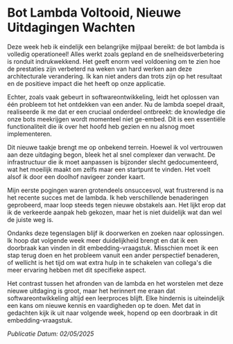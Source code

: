 # Bot Lambda Voltooid, Nieuwe Uitdagingen Wachten

Deze week heb ik eindelijk een belangrijke mijlpaal bereikt: de bot lambda is volledig operationeel! Alles werkt zoals gepland en de snelheidsverbetering is ronduit indrukwekkend. Het geeft enorm veel voldoening om te zien hoe de prestaties zijn verbeterd na weken van hard werken aan deze architecturale verandering. Ik kan niet anders dan trots zijn op het resultaat en de positieve impact die het heeft op onze applicatie.

Echter, zoals vaak gebeurt in softwareontwikkeling, leidt het oplossen van één probleem tot het ontdekken van een ander. Nu de lambda soepel draait, realiseerde ik me dat er een cruciaal onderdeel ontbreekt: de knowledge die onze bots meekrijgen wordt momenteel niet ge-embed. Dit is een essentiële functionaliteit die ik over het hoofd heb gezien en nu alsnog moet implementeren.

Dit nieuwe taakje brengt me op onbekend terrein. Hoewel ik vol vertrouwen aan deze uitdaging begon, bleek het al snel complexer dan verwacht. De infrastructuur die ik moet aanpassen is bijzonder slecht gedocumenteerd, wat het moeilijk maakt om zelfs maar een startpunt te vinden. Het voelt alsof ik door een doolhof navigeer zonder kaart.

Mijn eerste pogingen waren grotendeels onsuccesvol, wat frustrerend is na het recente succes met de lambda. Ik heb verschillende benaderingen geprobeerd, maar loop steeds tegen nieuwe obstakels aan. Het lijkt erop dat ik de verkeerde aanpak heb gekozen, maar het is niet duidelijk wat dan wel de juiste weg is.

Ondanks deze tegenslagen blijf ik doorwerken en zoeken naar oplossingen. Ik hoop dat volgende week meer duidelijkheid brengt en dat ik een doorbraak kan vinden in dit embedding-vraagstuk. Misschien moet ik een stap terug doen en het probleem vanuit een ander perspectief benaderen, of wellicht is het tijd om wat extra hulp in te schakelen van collega's die meer ervaring hebben met dit specifieke aspect.

Het contrast tussen het afronden van de lambda en het worstelen met deze nieuwe uitdaging is groot, maar het herinnert me eraan dat softwareontwikkeling altijd een leerproces blijft. Elke hindernis is uiteindelijk een kans om nieuwe kennis en vaardigheden op te doen. Met dat in gedachten kijk ik uit naar volgende week, hopend op een doorbraak in dit embedding-vraagstuk.

_Publicatie Datum: 02/05/2025_